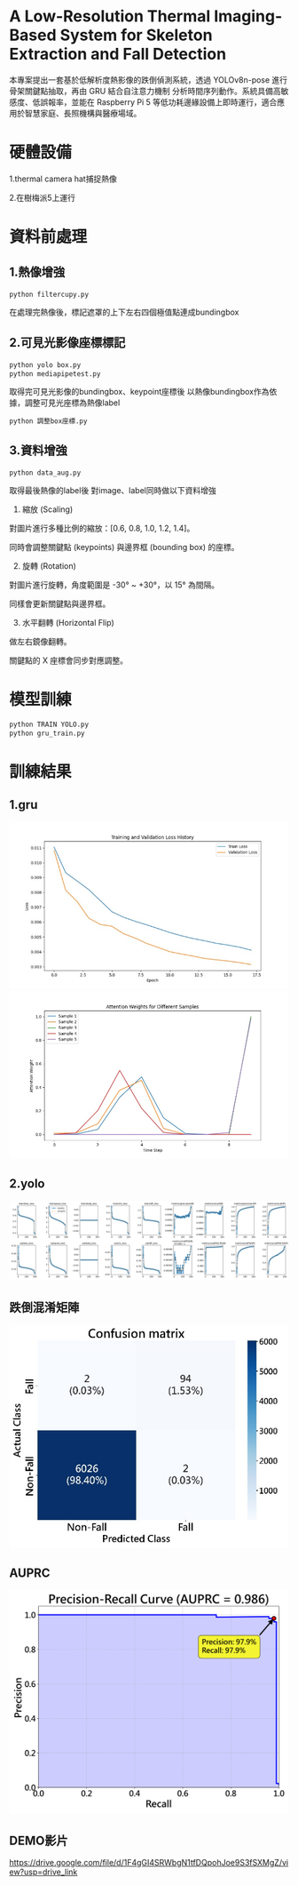 # A Low-Resolution Thermal Imaging-Based System for Skeleton Extraction and Fall Detection

本專案提出一套基於低解析度熱影像的跌倒偵測系統，透過 YOLOv8n-pose 進行骨架關鍵點抽取，再由 GRU 結合自注意力機制 分析時間序列動作。系統具備高敏感度、低誤報率，並能在 Raspberry Pi 5 等低功耗邊緣設備上即時運行，適合應用於智慧家庭、長照機構與醫療場域。

# 硬體設備
1.thermal camera hat捕捉熱像

2.在樹梅派5上運行

# 資料前處理
## 1.熱像增強
```
python filtercupy.py
```
在處理完熱像後，標記遮罩的上下左右四個極值點連成bundingbox

## 2.可見光影像座標標記
```
python yolo box.py
python mediapipetest.py
```
取得完可見光影像的bundingbox、keypoint座標後
以熱像bundingbox作為依據，調整可見光座標為熱像label
```
python 調整box座標.py
```
## 3.資料增強
```
python data_aug.py
```
取得最後熱像的label後
對image、label同時做以下資料增強

1. 縮放 (Scaling)

對圖片進行多種比例的縮放：[0.6, 0.8, 1.0, 1.2, 1.4]。

同時會調整關鍵點 (keypoints) 與邊界框 (bounding box) 的座標。

2. 旋轉 (Rotation)

對圖片進行旋轉，角度範圍是 -30° ~ +30°，以 15° 為間隔。

同樣會更新關鍵點與邊界框。

3. 水平翻轉 (Horizontal Flip)

做左右鏡像翻轉。

關鍵點的 X 座標會同步對應調整。

# 模型訓練
```
python TRAIN YOLO.py
python gru_train.py
```

# 訓練結果
## 1.gru
![Accuracy](gru_result.jpg)
![Accuracy](注意力.jpg)

## 2.yolo
![Accuracy](results.png)

## 跌倒混淆矩陣
![Accuracy](混淆矩陣.jpg)

## AUPRC
![Accuracy](test_result_pr_curve.png)

## DEMO影片
https://drive.google.com/file/d/1F4gGI4SRWbgN1tfDQpohJoe9S3fSXMgZ/view?usp=drive_link
